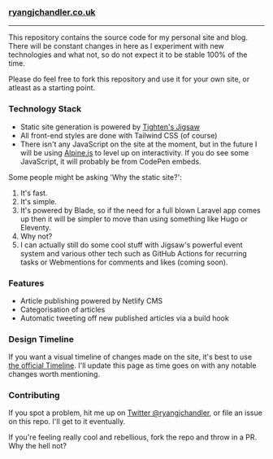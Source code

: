 ### [ryangjchandler.co.uk](https://ryangjchandler.co.uk)

---

This repository contains the source code for my personal site and blog. There will be constant changes in here as I experiment with new technologies and what not, so do not expect it to be stable 100% of the time.

Please do feel free to fork this repository and use it for your own site, or atleast as a starting point.

### Technology Stack

* Static site generation is powered by [Tighten's Jigsaw](https://jigsaw.tighten.co/)
* All front-end styles are done with Tailwind CSS (of course)
* There isn't any JavaScript on the site at the moment, but in the future I will be using [Alpine.js](https://github.com/alpinejs/alpine) to level up on interactivity. If you do see some JavaScript, it will probably be from CodePen embeds.

Some people might be asking 'Why the static site?':

1. It's fast.
2. It's simple.
3. It's powered by Blade, so if the need for a full blown Laravel app comes up then it will be simpler to move than using something like Hugo or Eleventy.
4. Why not?
5. I can actually still do some cool stuff with Jigsaw's powerful event system and various other tech such as GitHub Actions for recurring tasks or Webmentions for comments and likes (coming soon).

### Features

* Article publishing powered by Netlify CMS
* Categorisation of articles
* Automatic tweeting off new published articles via a build hook

### Design Timeline

If you want a visual timeline of changes made on the site, it's best to use [the official Timeline](https://ryangjchandler.co.uk/timeline). I'll update this page as time goes on with any notable changes worth mentioning.

### Contributing

If you spot a problem, hit me up on [Twitter @ryangjchandler](https://twitter.com/ryangjchandler), or file an issue on this repo. I'll get to it eventually.

If you're feeling really cool and rebellious, fork the repo and throw in a PR. Why the hell not?
